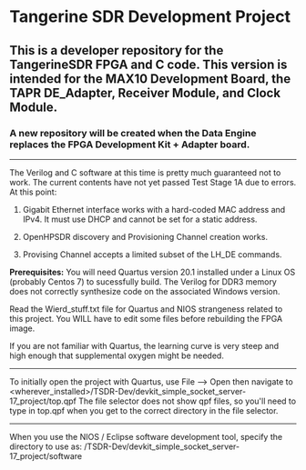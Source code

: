 # Tangerine SDR Development Project

## This is a developer repository for the TangerineSDR FPGA and C code. This version is intended for the MAX10 Development Board, the TAPR DE_Adapter, Receiver Module, and Clock Module.

### A new repository will be created when the Data Engine replaces the FPGA Development Kit + Adapter board.

-------------------------------
The Verilog and C software at this time is pretty much guaranteed not to work. The current contents have not yet passed Test Stage 1A due to errors. At this point:

1. Gigabit Ethernet interface works with a hard-coded MAC address and IPv4. It must use DHCP and cannot be set for a static address.

2. OpenHPSDR discovery and Provisioning Channel creation works.

3. Provising Channel accepts a limited subset of the LH_DE commands.

**Prerequisites:** You will need Quartus version 20.1 installed under a Linux OS (probably Centos 7) to sucessfully build. The Verilog for DDR3 memory does not correctly synthesize code on the associated Windows version.

Read the Wierd_stuff.txt file for Quartus and NIOS strangeness related to this project. You WILL have to edit some files before rebuilding the FPGA image.

If you are not familiar with Quartus, the learning curve is very steep and high enough that supplemental oxygen might be needed.

-----------------------

To initially open the project with Quartus, use File --> Open then navigate to
<wherever_installed>/TSDR-Dev/devkit_simple_socket_server-17_project/top.qpf
The file selector does not show qpf files, so you'll need to type in top.qpf
when you get to the correct directory in the file selector.

-----------------------

When you use the NIOS / Eclipse software development tool, specify the directory to use as: /TSDR-Dev/devkit_simple_socket_server-17_project/software


